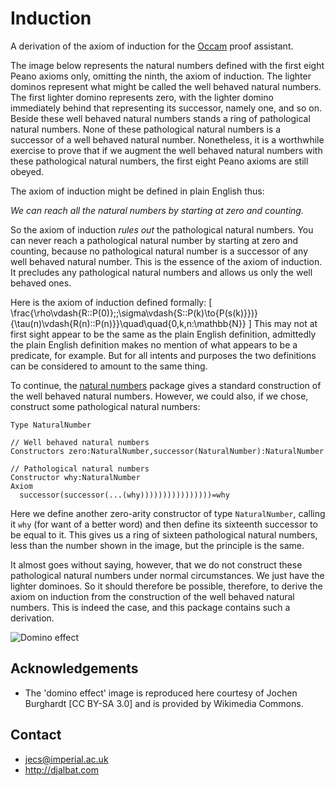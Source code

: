 # Induction

A derivation of the axiom of induction for the [Occam](http://djalbat.com/occam) proof assistant.

The image below represents the natural numbers defined with the first eight Peano axioms only, omitting the ninth, the axiom of induction. The lighter dominos represent what might be called the well behaved natural numbers. The first lighter domino represents zero, with the lighter domino immediately behind that representing its successor, namely one, and so on. Beside these well behaved natural numbers stands a ring of pathological natural numbers. None of these pathological natural numbers is a successor of a well behaved natural number. Nonetheless, it is a worthwhile exercise to prove that if we augment the well behaved natural numbers with these pathological natural numbers, the first eight Peano axioms are still obeyed.

The axiom of induction might be defined in plain English thus:

*We can reach all the natural numbers by starting at zero and counting.*

So the axiom of induction *rules out* the pathological natural numbers. You can never reach a pathological natural number by starting at zero and counting, because no pathological natural number is a successor of any well behaved natural number. This is the essence of the axiom of induction. It precludes any pathological natural numbers and allows us only the well behaved ones. 

Here is the axiom of induction defined formally:
\[
\frac{\rho\vdash{R::P(0)}\;\;\sigma\vdash{S::P(k)\to{P(s(k)}})}{\tau(n)\vdash{R(n)::P(n)}}\quad\quad{0,k,n:\mathbb{N}}
\]
This may not at first sight appear to be the same as the plain English definition, admittedly the plain English definition makes no mention of what appears to be a predicate, for example. But for all intents and purposes the two definitions can be considered to amount to the same thing. 

To continue, the [natural numbers](https://openmathematics.org/#natural-numbers) package gives a standard construction of the well behaved natural numbers. However, we could also, if we chose, construct some pathological natural numbers:
```
Type NaturalNumber

// Well behaved natural numbers
Constructors zero:NaturalNumber,successor(NaturalNumber):NaturalNumber 

// Pathological natural numbers
Constructor why:NaturalNumber
Axiom 
  successor(successor(...(why))))))))))))))))=why
```
Here we define another zero-arity constructor of type `NaturalNumber`, calling it `why` (for want of a better word) and then define its sixteenth successor to be equal to it. This gives us a ring of sixteen pathological natural numbers, less than the number shown in the image, but the principle is the same.

It almost goes without saying, however, that we do not construct these pathological natural numbers under normal circumstances. We just have the lighter dominoes. So it should therefore be possible, therefore, to derive the axiom on induction from the construction of the well behaved natural numbers. This is indeed the case, and this package contains such a derivation.

<img class="domino-effect" src="https://upload.wikimedia.org/wikipedia/commons/7/79/Domino_effect_visualizing_exclusion_of_junk_term_by_induction_axiom.jpg" alt="Domino effect" />

## Acknowledgements

* The 'domino effect' image is reproduced here courtesy of Jochen Burghardt [CC BY-SA 3.0] and is provided by Wikimedia Commons.

## Contact

* jecs@imperial.ac.uk
* http://djalbat.com
